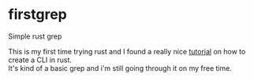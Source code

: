 # firstgrep
 Simple rust grep

This is my first time trying rust and I found a really nice [tutorial](https://rust-cli.github.io/book/index.html) on how to create a CLI in rust.
<br/>
It's kind of a basic grep and i'm still going through it on my free time.